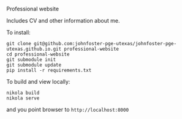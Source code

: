 Professional website

Includes CV and other information about me.

To install:

````
git clone git@github.com:johnfoster-pge-utexas/johnfoster-pge-utexas.github.io.git professional-website
cd professional-website
git submodule init
git submodule update
pip install -r requirements.txt
````

To build and view locally:

````
nikola build
nikola serve
````

and you point browser to `http://localhost:8000`
